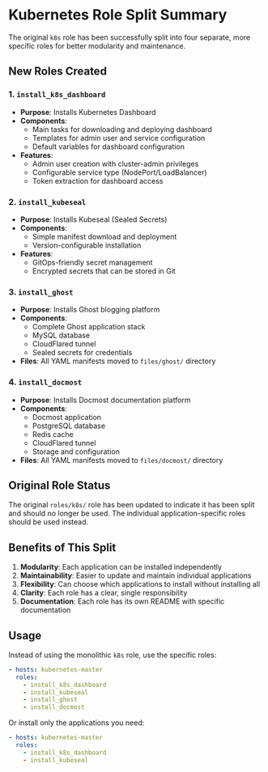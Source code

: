 # Kubernetes Role Split Summary

The original `k8s` role has been successfully split into four separate, more specific roles for better modularity and maintenance.

## New Roles Created

### 1. `install_k8s_dashboard`
- **Purpose**: Installs Kubernetes Dashboard
- **Components**: 
  - Main tasks for downloading and deploying dashboard
  - Templates for admin user and service configuration
  - Default variables for dashboard configuration
- **Features**: 
  - Admin user creation with cluster-admin privileges
  - Configurable service type (NodePort/LoadBalancer)
  - Token extraction for dashboard access

### 2. `install_kubeseal`
- **Purpose**: Installs Kubeseal (Sealed Secrets)
- **Components**:
  - Simple manifest download and deployment
  - Version-configurable installation
- **Features**:
  - GitOps-friendly secret management
  - Encrypted secrets that can be stored in Git

### 3. `install_ghost`
- **Purpose**: Installs Ghost blogging platform
- **Components**:
  - Complete Ghost application stack
  - MySQL database
  - CloudFlared tunnel
  - Sealed secrets for credentials
- **Files**: All YAML manifests moved to `files/ghost/` directory

### 4. `install_docmost`
- **Purpose**: Installs Docmost documentation platform
- **Components**:
  - Docmost application
  - PostgreSQL database
  - Redis cache
  - CloudFlared tunnel
  - Storage and configuration
- **Files**: All YAML manifests moved to `files/docmost/` directory

## Original Role Status

The original `roles/k8s/` role has been updated to indicate it has been split and should no longer be used. The individual application-specific roles should be used instead.

## Benefits of This Split

1. **Modularity**: Each application can be installed independently
2. **Maintainability**: Easier to update and maintain individual applications
3. **Flexibility**: Can choose which applications to install without installing all
4. **Clarity**: Each role has a clear, single responsibility
5. **Documentation**: Each role has its own README with specific documentation

## Usage

Instead of using the monolithic `k8s` role, use the specific roles:

```yaml
- hosts: kubernetes-master
  roles:
    - install_k8s_dashboard
    - install_kubeseal
    - install_ghost
    - install_docmost
```

Or install only the applications you need:

```yaml
- hosts: kubernetes-master
  roles:
    - install_k8s_dashboard
    - install_kubeseal
```